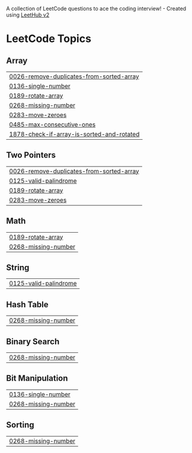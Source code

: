 A collection of LeetCode questions to ace the coding interview! - Created using [LeetHub v2](https://github.com/arunbhardwaj/LeetHub-2.0)
<!---LeetCode Topics Start-->
# LeetCode Topics
## Array
|  |
| ------- |
| [0026-remove-duplicates-from-sorted-array](https://github.com/larrikin-coder/Leetcode-solutions/tree/master/0026-remove-duplicates-from-sorted-array) |
| [0136-single-number](https://github.com/larrikin-coder/Leetcode-solutions/tree/master/0136-single-number) |
| [0189-rotate-array](https://github.com/larrikin-coder/Leetcode-solutions/tree/master/0189-rotate-array) |
| [0268-missing-number](https://github.com/larrikin-coder/Leetcode-solutions/tree/master/0268-missing-number) |
| [0283-move-zeroes](https://github.com/larrikin-coder/Leetcode-solutions/tree/master/0283-move-zeroes) |
| [0485-max-consecutive-ones](https://github.com/larrikin-coder/Leetcode-solutions/tree/master/0485-max-consecutive-ones) |
| [1878-check-if-array-is-sorted-and-rotated](https://github.com/larrikin-coder/Leetcode-solutions/tree/master/1878-check-if-array-is-sorted-and-rotated) |
## Two Pointers
|  |
| ------- |
| [0026-remove-duplicates-from-sorted-array](https://github.com/larrikin-coder/Leetcode-solutions/tree/master/0026-remove-duplicates-from-sorted-array) |
| [0125-valid-palindrome](https://github.com/larrikin-coder/Leetcode-solutions/tree/master/0125-valid-palindrome) |
| [0189-rotate-array](https://github.com/larrikin-coder/Leetcode-solutions/tree/master/0189-rotate-array) |
| [0283-move-zeroes](https://github.com/larrikin-coder/Leetcode-solutions/tree/master/0283-move-zeroes) |
## Math
|  |
| ------- |
| [0189-rotate-array](https://github.com/larrikin-coder/Leetcode-solutions/tree/master/0189-rotate-array) |
| [0268-missing-number](https://github.com/larrikin-coder/Leetcode-solutions/tree/master/0268-missing-number) |
## String
|  |
| ------- |
| [0125-valid-palindrome](https://github.com/larrikin-coder/Leetcode-solutions/tree/master/0125-valid-palindrome) |
## Hash Table
|  |
| ------- |
| [0268-missing-number](https://github.com/larrikin-coder/Leetcode-solutions/tree/master/0268-missing-number) |
## Binary Search
|  |
| ------- |
| [0268-missing-number](https://github.com/larrikin-coder/Leetcode-solutions/tree/master/0268-missing-number) |
## Bit Manipulation
|  |
| ------- |
| [0136-single-number](https://github.com/larrikin-coder/Leetcode-solutions/tree/master/0136-single-number) |
| [0268-missing-number](https://github.com/larrikin-coder/Leetcode-solutions/tree/master/0268-missing-number) |
## Sorting
|  |
| ------- |
| [0268-missing-number](https://github.com/larrikin-coder/Leetcode-solutions/tree/master/0268-missing-number) |
<!---LeetCode Topics End-->